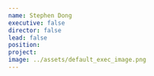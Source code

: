 ```yaml
---
name: Stephen Dong
executive: false
director: false
lead: false
position:  
project:  
image: ../assets/default_exec_image.png
---
```


